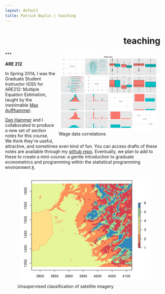 ```yaml
---
layout: default
title: Patrick Baylis | teaching
---
```

<h1 align="right">teaching</h1>
***

<figure style="float:right; margin:10px 10px 10px 10px;">
<img src="images/teaching/are212_2.png" title="Wage data correlations" width="320" class="shadow" />
  <figcaption>Wage data correlations</figcaption>
</figure> 


**ARE 212**<br>

In Spring 2014, I was the Graduate Student Instructor (GSI) for ARE212: Multiple Equation Estimation, taught by the inestimable [Max Auffhammer](http://are.berkeley.edu/~auffhammer/Maximilian_Auffhammer/Welcome.html). 

[Dan Hammer](http://www.danham.me/r/) and I collaborated to produce a new set of section notes for this course. We think they're useful, attractive, and sometimes even kind of fun. You can access drafts of these notes are available through my [github repo](http://www.github.com/pbaylis/ARE212). Eventually, we plan to add to these to create a mini-course: a gentle introduction to graduate econometrics and programming within the statistical programming environment [`R`](http://www.r-project.org/). 

<figure>
  <img src="images/teaching/are212_1.png" title="Unsupervised classification of satellite imagery" width="480" class="shadow" style="margin:10px 10px 10px 10px;" />
  <figcaption>Unsupervised classification of satellite imagery</figcaption>
</figure> 

